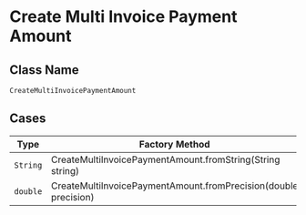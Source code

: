 
# Create Multi Invoice Payment Amount

## Class Name

`CreateMultiInvoicePaymentAmount`

## Cases

| Type | Factory Method |
|  --- | --- |
| `String` | CreateMultiInvoicePaymentAmount.fromString(String string) |
| `double` | CreateMultiInvoicePaymentAmount.fromPrecision(double precision) |

